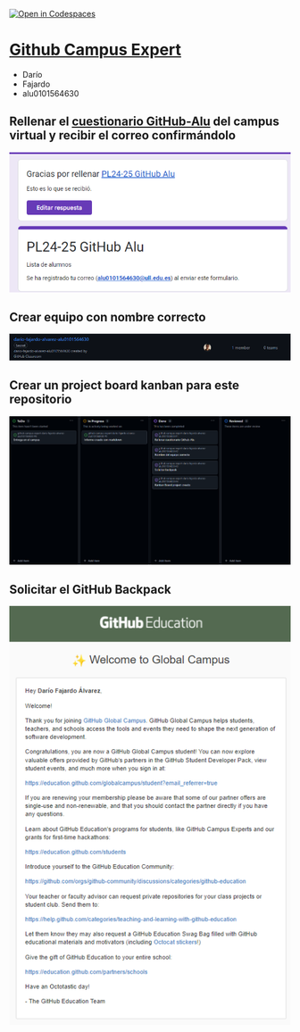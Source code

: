 [![Open in Codespaces](https://classroom.github.com/assets/launch-codespace-2972f46106e565e64193e422d61a12cf1da4916b45550586e14ef0a7c637dd04.svg)](https://classroom.github.com/open-in-codespaces?assignment_repo_id=17895047)


# [Github Campus Expert](https://apuntes-pl.vercel.app/labs/github-campus-expert) 

- Darío 
- Fajardo 
- alu0101564630

## Rellenar el [cuestionario GitHub-Alu](https://docs.google.com/forms/d/e/1FAIpQLSd7Ee2dW5AqOepKJmznjh1TDCoaNNUbo8adrk-rxYHNJwK1GA/viewform) del campus virtual y recibir el correo confirmándolo

![correo de confirmacion del cuestionario](docs/correo_cuestionario.png)

## Crear equipo con nombre correcto

![equipo](docs/equipo.png)

## Crear un project board kanban para este repositorio

![project board kanban](docs/project_board.png)

## Solicitar el GitHub Backpack

![github backpack](docs/backpack.png)
